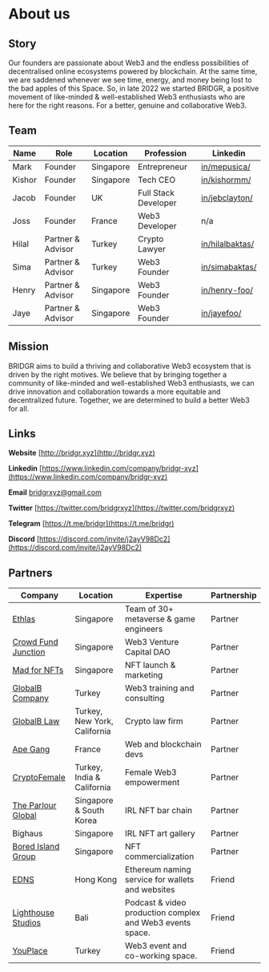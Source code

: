 # About us

## Story

Our founders are passionate about Web3 and the endless possibilities of decentralised online ecosystems powered by blockchain. At the same time, we are saddened whenever we see time, energy, and money being lost to the bad apples of this Space. So, in late 2022 we started BRIDGR, a positive movement of like-minded & well-established Web3 enthusiasts who are here for the right reasons. For a better, genuine and collaborative Web3.



## Team

| Name   | Role              | Location  | Profession           | Linkedin                                                    |
| ------ | ----------------- | --------- | -------------------- | ----------------------------------------------------------- |
| Mark   | Founder           | Singapore | Entrepreneur         | [in/mepusica/](https://www.linkedin.com/in/mepusica/)       |
| Kishor | Founder           | Singapore | Tech CEO             | [in/kishormm/](https://www.linkedin.com/in/kishormm/)       |
| Jacob  | Founder           | UK        | Full Stack Developer | [in/jebclayton/](https://www.linkedin.com/in/jebclayton/)   |
| Joss   | Founder           | France    | Web3 Developer       | n/a                                                         |
| Hilal  | Partner & Advisor | Turkey    | Crypto Lawyer        | [in/hilalbaktas/](https://www.linkedin.com/in/hilalbaktas/) |
| Sima   | Partner & Advisor | Turkey    | Web3 Founder         | [in/simabaktas/](https://www.linkedin.com/in/simabaktas/)   |
| Henry  | Partner & Advisor | Singapore | Web3 Founder         | [in/henry-foo/](https://www.linkedin.com/in/henry-foo/)     |
| Jaye   | Partner & Advisor | Singapore | Web3 Founder         | [in/jayefoo/](https://www.linkedin.com/in/jayefoo/)         |



## Mission

BRIDGR aims to build a thriving and collaborative Web3 ecosystem that is driven by the right motives. We believe that by bringing together a community of like-minded and well-established Web3 enthusiasts, we can drive innovation and collaboration towards a more equitable and decentralized future. Together, we are determined to build a better Web3 for all.



## Links

**Website** [http://bridgr.xyz](http://bridgr.xyz)

**Linkedin** [https://www.linkedin.com/company/bridgr-xyz](https://www.linkedin.com/company/bridgr-xyz)

**Email** [bridgrxyz@gmail.com](mailto:bridgrxyz@gmail.com)

**Twitter** [https://twitter.com/bridgrxyz](https://twitter.com/bridgrxyz)

**Telegram** [https://t.me/bridgr](https://t.me/bridgr)

**Discord** [https://discord.com/invite/j2ayV98Dc2](https://discord.com/invite/j2ayV98Dc2)



## Partners

| Company                                                   | Location                     | Expertise                                                 | Partnership |
| --------------------------------------------------------- | ---------------------------- | --------------------------------------------------------- | ----------- |
| [Ethlas](https://ethlas.com/)                             | Singapore                    | Team of 30+ metaverse & game engineers                    | Partner     |
| [Crowd Fund Junction](https://www.crowdfundjunction.com/) | Singapore                    | Web3 Venture Capital DAO                                  | Partner     |
| [Mad for NFTs](https://madfornfts.com/)                   | Singapore                    | NFT launch & marketing                                    | Partner     |
| [GlobalB Company](https://globalb.com.tr/)                | Turkey                       | Web3 training and consulting                              | Partner     |
| [GlobalB Law](https://www.globalblaw.com/)                | Turkey, New York, California | Crypto law firm                                           | Partner     |
| [Ape Gang](https://apegang.art/#loaded)                   | France                       | Web and blockchain devs                                   | Partner     |
| [CryptoFemale](https://www.cryptofemale.org/)             | Turkey, India & California   | Female Web3 empowerment                                   | Partner     |
| [The Parlour Global](https://qrco.de/bbJXLk)              | Singapore & South Korea      | IRL NFT bar chain                                         | Partner     |
| Bighaus                                                   | Singapore                    | IRL NFT art gallery                                       | Partner     |
| [Bored Island Group](https://boredisland.group/)          | Singapore                    | NFT commercialization                                     | Partner     |
| [EDNS](https://www.edns.domains/)                         | Hong Kong                    | Ethereum naming service for wallets and websites          | Friend      |
| [Lighthouse Studios](https://wearelight.house/)           | Bali                         | Podcast & video production complex and Web3 events space. | Friend      |
| [YouPlace](https://twitter.com/youplaceapp)               | Turkey                       | Web3 event and co-working space.                          | Friend      |
